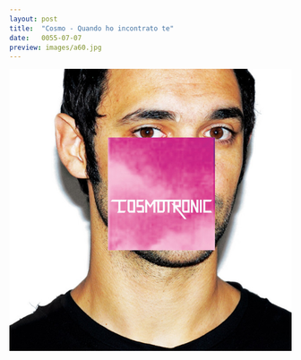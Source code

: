 ```yaml
---
layout: post
title:  "Cosmo - Quando ho incontrato te"
date:   0055-07-07
preview: images/a60.jpg
---
```


![Cosmo - Cosmotronic](/images/a60.jpg)
